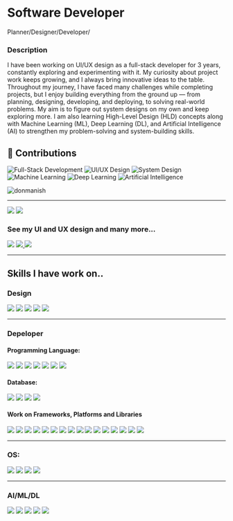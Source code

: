 <h1 align="left">Software Developer</h1>

Planner/Designer/Developer/
    
<h3 align="left">Description</h3>
<p align="left">I have been working on UI/UX design as a full-stack developer for 3 years, constantly exploring and experimenting with it. My curiosity about project work keeps growing, and I always bring innovative ideas to the table. Throughout my journey, I have faced many challenges while completing projects, but I enjoy building everything from the ground up — from planning, designing, developing, and deploying, to solving real-world problems. My aim is to figure out system designs on my own and keep exploring more. I am also learning High-Level Design (HLD) concepts along with Machine Learning (ML), Deep Learning (DL), and Artificial Intelligence (AI) to strengthen my problem-solving and system-building skills.</p>

## 🚀 Contributions

![Full-Stack Development](https://img.shields.io/badge/Code-Full--Stack--Development-blue?style=for-the-badge&logo=visualstudiocode)
![UI/UX Design](https://img.shields.io/badge/Design-UI%2FUX-orange?style=for-the-badge&logo=figma)
![System Design](https://img.shields.io/badge/System%20Design-HLD-green?style=for-the-badge&logo=architecture)
![Machine Learning](https://img.shields.io/badge/Learning-ML-yellow?style=for-the-badge&logo=python)
![Deep Learning](https://img.shields.io/badge/Learning-DL-red?style=for-the-badge&logo=tensorflow)
![Artificial Intelligence](https://img.shields.io/badge/Learning-AI-purple?style=for-the-badge&logo=openaigym)


<p align="left"> <img src="https://komarev.com/ghpvc/?username=donmanish&label=Profile%20views&color=0e75b6&style=flat" alt="donmanish" /> </p>
<hr />
<span align="left"> <a href="https://www.kaggle.com/manishpanda321" target="_blank"><img  src="https://img.shields.io/badge/kaggle-0077B5?style=for-the-badge&logo=kaggle&logoColor=white&display=inline-block" /></a></span>
<span align="left"> <a href="https://leetcode.com/u/Codeloot/" target="_blank"><img  src="https://img.shields.io/badge/leetcode-0077B5?style=for-the-badge&logo=leetcode&logoColor=white&display=inline-block" /></a></span>

<h3 align="left">See my UI and UX design and many more... </h3>
<span align="left"> <a href="https://linkedin.com/in/manishdv" target="_blank"><img  src="https://img.shields.io/badge/LinkedIn-0077B5?style=for-the-badge&logo=linkedin&logoColor=white&display=inline-block" /></a></span>
<span align="left"> <a href="https://www.instagram.com/firewheel1996/" target="_blank"><img src="https://img.shields.io/badge/Instagram-E4405F?style=for-the-badge&logo=instagram&logoColor=white&display=inline-block" /> </a></span>
<span align="left"> <a href="https://getportfolio.info/" target="_blank"><img src="https://img.shields.io/badge/Portfolio-%23000000.svg?style=for-the-badge&logo=firefox&logoColor=#FF7139 style=for-the-badge&logo=instagram&logoColor=white&display=inline-block" /> </a></span>

<hr />

<h2 align="left">Skills I have work on.. </h2>

<h3>Design</h3>

<span><img src="https://img.shields.io/badge/Adobe%20After%20Effects-9999FF.svg?style=for-the-badge&logo=Adobe%20After%20Effects&logoColor=white" /></span>
<span><img src="https://img.shields.io/badge/adobe%20illustrator-%23FF9A00.svg?style=for-the-badge&logo=adobe%20illustrator&logoColor=white" /></span>
<span><img src="https://img.shields.io/badge/adobe%20photoshop-%2331A8FF.svg?style=for-the-badge&logo=adobe%20photoshop&logoColor=white" /></span>
<span><img src="https://img.shields.io/badge/Adobe%20XD-470137?style=for-the-badge&logo=Adobe%20XD&logoColor=#FF61F6" /></span>
<span><img src="https://img.shields.io/badge/Canva-%2300C4CC.svg?style=for-the-badge&logo=Canva&logoColor=white" /></span>

<hr />

<h3>Depeloper</h3>

<h4>Programming Language:</h4>
<span><img src="https://img.shields.io/badge/c-%2300599C.svg?style=for-the-badge&logo=c&logoColor=white" /></span>
<span><img src="https://img.shields.io/badge/c++-%2300599C.svg?style=for-the-badge&logo=c%2B%2B&logoColor=white" /></span>
<span><img src="https://img.shields.io/badge/javascript-%23323330.svg?style=for-the-badge&logo=javascript&logoColor=%23F7DF1E" /></span>
<span><img src="https://img.shields.io/badge/php-%23777BB4.svg?style=for-the-badge&logo=php&logoColor=white" /></span>
<span><img src="https://img.shields.io/badge/typescript-%23007ACC.svg?style=for-the-badge&logo=typescript&logoColor=white" /></span>
<span><img src="https://img.shields.io/badge/java-%23323330.svg?style=for-the-badge&logo=java&logoColor=white" /></span>
<span><img src="https://img.shields.io/badge/python-%2300599C.svg?style=for-the-badge&logo=python&logoColor=white" /></span>



<h4>Database:</h4>
<span><img src="https://img.shields.io/badge/MongoDB-%234ea94b.svg?style=for-the-badge&logo=mongodb&logoColor=white" /></span>
<span><img src="https://img.shields.io/badge/mysql-%2300f.svg?style=for-the-badge&logo=instagram&logoColor=white&display=inline-block" /></span>
<span><img src="https://img.shields.io/badge/postgres-%23316192.svg?style=for-the-badge&logo=postgresql&logoColor=white" /></span>
<span><img src="https://img.shields.io/badge/redis-%23DD0031.svg?style=for-the-badge&logo=redis&logoColor=white" /></span>



<h4>Work on Frameworks, Platforms and Libraries</h4>

<span><img src="https://img.shields.io/badge/-Django-%F5788D?style=for-the-badge&logo=django&logoColor=white" /></span>
<span><img src="https://img.shields.io/badge/-AntDesign-%230170FE?style=for-the-badge&logo=ant-design&logoColor=white" /></span>
<span><img src="https://img.shields.io/badge/bootstrap-%238511FA.svg?style=for-the-badge&logo=bootstrap&logoColor=white" /></span>
<span><img src="https://img.shields.io/badge/chart.js-%F5788D.svg?style=for-the-badge&logo=chart.js&logoColor=white" /></span>
<span><img src="https://img.shields.io/badge/Electron-%191970?style=for-the-badge&logo=Electron&logoColor=white" /></span>
<span><img src="https://img.shields.io/badge/jquery-%230769AD.svg?style=for-the-badge&logo=jquery&logoColor=white" /></span>
<span><img src="https://img.shields.io/badge/JWT-black?style=for-the-badge&logo=JSON%20web%20tokens" /></span>
<span><img src="https://img.shields.io/badge/laravel-%23FF2D20.svg?style=for-the-badge&logo=laravel&logoColor=white" /></span>
<span><img src="https://img.shields.io/badge/NPM-%23CB3837.svg?style=for-the-badge&logo=npm&logoColor=white" /></span>
<span><img src="https://img.shields.io/badge/node.js-6DA55F?style=for-the-badge&logo=node.js&logoColor=white" /></span>
<span><img src="https://img.shields.io/badge/NODEMON-%23323330.svg?style=for-the-badge&logo=nodemon&logoColor=%BBDEAD" /></span>
<span><img src="https://img.shields.io/badge/react-%2320232a.svg?style=for-the-badge&logo=react&logoColor=%2361DAFB" /></span>
<span><img src="https://img.shields.io/badge/react_native-%2320232a.svg?style=for-the-badge&logo=react&logoColor=%2361DAFB" /></span>
<span><img src="https://img.shields.io/badge/WordPress-%23117AC9.svg?style=for-the-badge&logo=WordPress&logoColor=white" /></span>
<span><img src="https://img.shields.io/badge/pandas-%2320232a.svg?style=for-the-badge&logo=pandas&logoColor=%2361DAFB" /></span>
<span><img src="https://img.shields.io/badge/numpy-%23CB3837.svg?style=for-the-badge&logo=numpy&logoColor=white" /></span>


<hr />



<h3>OS:</h3>
<span><img src="https://img.shields.io/badge/Android-3DDC84?style=for-the-badge&logo=android&logoColor=white" /></span>
<span><img src="https://img.shields.io/badge/Debian-D70A53?style=for-the-badge&logo=debian&logoColor=white" /></span>
<span><img src="https://img.shields.io/badge/Kali-268BEE?style=for-the-badge&logo=kalilinux&logoColor=white" /></span>
<span><img src="https://img.shields.io/badge/Windows-0078D6?style=for-the-badge&logo=windows&logoColor=white" /></span>

<hr />

<h3>AI/ML/DL</h3>
<span><img src="https://img.shields.io/badge/Ml-3DDC84?style=for-the-badge&logo=ML&logoColor=white" /></span>
<span><img src="https://img.shields.io/badge/DL-3DDC84?style=for-the-badge&logo=DL&logoColor=white" /></span>
<span><img src="https://img.shields.io/badge/langchain-3DDC84?style=for-the-badge&logo=langchain&logoColor=white" /></span>
<span><img src="https://img.shields.io/badge/langgraph-0078D6?style=for-the-badge&logo=langgraph&logoColor=white" /></span>
<span><img src="https://img.shields.io/badge/langsmith-23117AC9?style=for-the-badge&logo=langsmith&logoColor=white" /></span>

